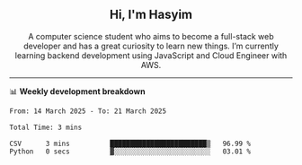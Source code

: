 <h2 align="center">Hi, I'm Hasyim</h2>

<p align="center">A computer science student who aims to become a full-stack web developer and has a great curiosity to learn new things. I’m currently learning backend development using JavaScript and Cloud Engineer with AWS.</p>

---

📊 **Weekly development breakdown**

<!--START_SECTION:waka-->

```txt
From: 14 March 2025 - To: 21 March 2025

Total Time: 3 mins

CSV      3 mins          ████████████████████████▒   96.99 %
Python   0 secs          ▓░░░░░░░░░░░░░░░░░░░░░░░░   03.01 %
```

<!--END_SECTION:waka-->

<!-- - You can reach me on **hasyim11c@gmail.com** -->
